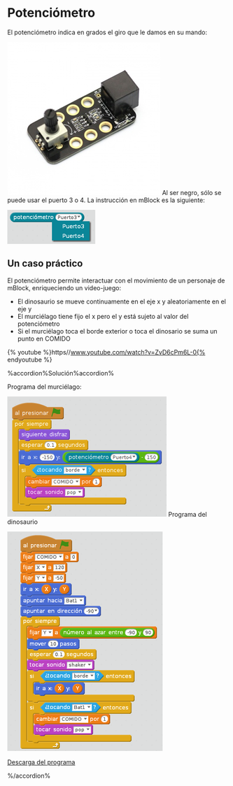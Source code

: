 
# Potenciómetro

El potenciómetro indica en grados el giro que le damos en su mando:

![](img/EL_POTEN_makeblock_EL_POTEN.jpg)
Al ser negro, sólo se puede usar el puerto 3 o 4. La instrucción en mBlock es la siguiente:

![](img/instruccpoten.png)

## Un caso práctico

El potenciómetro permite interactuar con el movimiento de un personaje de mBlock, enriqueciendo un video-juego:

- El dinosaurio se mueve continuamente en el eje x y aleatoriamente en el eje y
- El murciélago tiene fijo el x pero el y está sujeto al valor del potenciómetro
- Si el murciélago toca el borde exterior o toca el dinosario se suma un punto en COMIDO

{% youtube %}https//www.youtube.com/watch?v=ZvD6cPm6L-0{% endyoutube %}

%accordion%Solución%accordion%

Programa del murciélago:

![](img/comedinopoten-bat.png)
Programa del dinosaurio

![](img/comedinopoten-dino.png)

[Descarga del programa](http://aularagon.catedu.es/materialesaularagon2013/mbot/fuentes/comer-bat-dino-potenciometro.sb2)

%/accordion%


